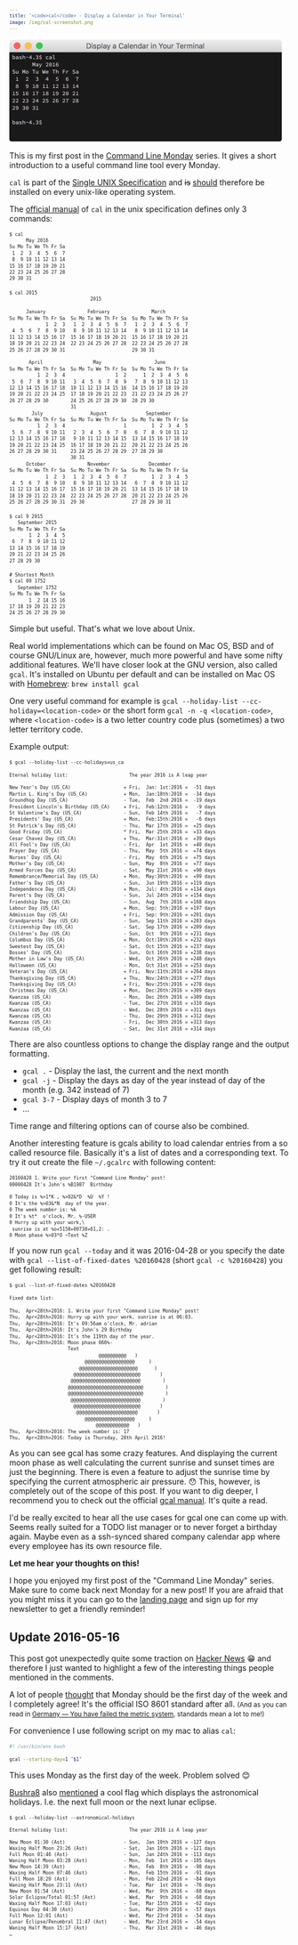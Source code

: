 ```yaml
---
title: '<code>cal</code> - Display a Calendar in Your Terminal'
image: /img/cal-screenshot.png
---
```


<style>
   pre:nth-of-type(4),
   pre:last-of-type {
      font-size: 0.7em;
   }
</style>

![Screenshot of command line execution of `cal`](/img/cal-screenshot.png)

This is my first post in the
[Command Line Monday](/command-line-monday) series.
It gives a short introduction to a useful command line tool every Monday.

`cal` is part of the
[Single UNIX Specification](https://en.wikipedia.org/wiki/Single_UNIX_Specification)
and <del>is</del> <ins>should</ins> therefore be installed on every
unix-like operating system.

The [official manual](
   http://pubs.opengroup.org/onlinepubs/9699919799/utilities/cal.html)
of `cal` in the unix specification defines only 3 commands:

```txt
$ cal
      May 2016
Su Mo Tu We Th Fr Sa
 1  2  3  4  5  6  7
 8  9 10 11 12 13 14
15 16 17 18 19 20 21
22 23 24 25 26 27 28
29 30 31
```

```txt
$ cal 2015
                             2015

      January               February               March
Su Mo Tu We Th Fr Sa  Su Mo Tu We Th Fr Sa  Su Mo Tu We Th Fr Sa
             1  2  3   1  2  3  4  5  6  7   1  2  3  4  5  6  7
 4  5  6  7  8  9 10   8  9 10 11 12 13 14   8  9 10 11 12 13 14
11 12 13 14 15 16 17  15 16 17 18 19 20 21  15 16 17 18 19 20 21
18 19 20 21 22 23 24  22 23 24 25 26 27 28  22 23 24 25 26 27 28
25 26 27 28 29 30 31                        29 30 31

       April                  May                   June
Su Mo Tu We Th Fr Sa  Su Mo Tu We Th Fr Sa  Su Mo Tu We Th Fr Sa
          1  2  3  4                  1  2      1  2  3  4  5  6
 5  6  7  8  9 10 11   3  4  5  6  7  8  9   7  8  9 10 11 12 13
12 13 14 15 16 17 18  10 11 12 13 14 15 16  14 15 16 17 18 19 20
19 20 21 22 23 24 25  17 18 19 20 21 22 23  21 22 23 24 25 26 27
26 27 28 29 30        24 25 26 27 28 29 30  28 29 30
                      31
        July                 August              September
Su Mo Tu We Th Fr Sa  Su Mo Tu We Th Fr Sa  Su Mo Tu We Th Fr Sa
          1  2  3  4                     1         1  2  3  4  5
 5  6  7  8  9 10 11   2  3  4  5  6  7  8   6  7  8  9 10 11 12
12 13 14 15 16 17 18   9 10 11 12 13 14 15  13 14 15 16 17 18 19
19 20 21 22 23 24 25  16 17 18 19 20 21 22  20 21 22 23 24 25 26
26 27 28 29 30 31     23 24 25 26 27 28 29  27 28 29 30
                      30 31
      October               November              December
Su Mo Tu We Th Fr Sa  Su Mo Tu We Th Fr Sa  Su Mo Tu We Th Fr Sa
             1  2  3   1  2  3  4  5  6  7         1  2  3  4  5
 4  5  6  7  8  9 10   8  9 10 11 12 13 14   6  7  8  9 10 11 12
11 12 13 14 15 16 17  15 16 17 18 19 20 21  13 14 15 16 17 18 19
18 19 20 21 22 23 24  22 23 24 25 26 27 28  20 21 22 23 24 25 26
25 26 27 28 29 30 31  29 30                 27 28 29 30 31
```

```txt
$ cal 9 2015
   September 2015
Su Mo Tu We Th Fr Sa
       1  2  3  4  5
 6  7  8  9 10 11 12
13 14 15 16 17 18 19
20 21 22 23 24 25 26
27 28 29 30
```

```txt
# Shortest Month
$ cal 09 1752
   September 1752
Su Mo Tu We Th Fr Sa
       1  2 14 15 16
17 18 19 20 21 22 23
24 25 26 27 28 29 30
```


Simple but useful. That's what we love about Unix.

Real world implementations which can be found on Mac OS, BSD
and of course GNU/Linux are, however, much more powerful and have some nifty
additional features.
We'll have closer look at the GNU version, also called `gcal`.
It's installed on Ubuntu per default and can
be installed on Mac OS with [Homebrew](brew.sh):
`brew install gcal`

One very useful command for example is
`gcal --holiday-list --cc-holiday=<location-code>` or the short form
`gcal -n -q <location-code>`,
where `<location-code>` is a two letter country code
plus (sometimes) a two letter territory code.

Example output:

```txt
$ gcal --holiday-list --cc-holidays=us_ca

Eternal holiday list:                      The year 2016 is A leap year

New Year's Day (US_CA)                   + Fri,  Jan: 1st:2016 =  -51 days
Martin L. King's Day (US_CA)             + Mon,  Jan:18th:2016 =  -34 days
Groundhog Day (US_CA)                    - Tue,  Feb  2nd 2016 =  -19 days
President Lincoln's Birthday (US_CA)     + Fri,  Feb:12th:2016 =   -9 days
St Valentine's Day (US_CA)               - Sun,  Feb 14th 2016 =   -7 days
Presidents' Day (US_CA)                  + Mon,  Feb:15th:2016 =   -6 days
St Patrick's Day (US_CA)                 - Thu,  Mar 17th 2016 =  +25 days
Good Friday (US_CA)                      * Fri,  Mar 25th 2016 =  +33 days
Cesar Chavez Day (US_CA)                 + Thu,  Mar:31st:2016 =  +39 days
All Fool's Day (US_CA)                   - Fri,  Apr  1st 2016 =  +40 days
Prayer Day (US_CA)                       - Thu,  May  5th 2016 =  +74 days
Nurses' Day (US_CA)                      - Fri,  May  6th 2016 =  +75 days
Mother's Day (US_CA)                     - Sun,  May  8th 2016 =  +77 days
Armed Forces Day (US_CA)                 - Sat,  May 21st 2016 =  +90 days
Remembrance/Memorial Day (US_CA)         + Mon,  May:30th:2016 =  +99 days
Father's Day (US_CA)                     - Sun,  Jun 19th 2016 = +119 days
Independence Day (US_CA)                 + Mon,  Jul: 4th:2016 = +134 days
Parent's Day (US_CA)                     - Sun,  Jul 24th 2016 = +154 days
Friendship Day (US_CA)                   - Sun,  Aug  7th 2016 = +168 days
Labour Day (US_CA)                       + Mon,  Sep: 5th:2016 = +197 days
Admission Day (US_CA)                    + Fri,  Sep: 9th:2016 = +201 days
Grandparents' Day (US_CA)                - Sun,  Sep 11th 2016 = +203 days
Citizenship Day (US_CA)                  - Sat,  Sep 17th 2016 = +209 days
Children's Day (US_CA)                   - Sun,  Oct  9th 2016 = +231 days
Columbus Day (US_CA)                     + Mon,  Oct:10th:2016 = +232 days
Sweetest Day (US_CA)                     - Sat,  Oct 15th 2016 = +237 days
Bosses' Day (US_CA)                      - Sun,  Oct 16th 2016 = +238 days
Mother in Law's Day (US_CA)              - Wed,  Oct 26th 2016 = +248 days
Halloween (US_CA)                        - Mon,  Oct 31st 2016 = +253 days
Veteran's Day (US_CA)                    + Fri,  Nov:11th:2016 = +264 days
Thanksgiving Day (US_CA)                 + Thu,  Nov:24th:2016 = +277 days
Thanksgiving Day (US_CA)                 + Fri,  Nov:25th:2016 = +278 days
Christmas Day (US_CA)                    + Mon,  Dec:26th:2016 = +309 days
Kwanzaa (US_CA)                          - Mon,  Dec 26th 2016 = +309 days
Kwanzaa (US_CA)                          - Tue,  Dec 27th 2016 = +310 days
Kwanzaa (US_CA)                          - Wed,  Dec 28th 2016 = +311 days
Kwanzaa (US_CA)                          - Thu,  Dec 29th 2016 = +312 days
Kwanzaa (US_CA)                          - Fri,  Dec 30th 2016 = +313 days
Kwanzaa (US_CA)                          - Sat,  Dec 31st 2016 = +314 days
```

There are also countless options to change the display range
and the output formatting.

- `gcal .` - Display the last, the current and the next month
- `gcal -j` - Display the days as day of the year instead of day of the month
	(e.g. 342 instead of 7)
- `gcal 3-7` - Display days of month 3 to 7
- …

Time range and filtering options can of course also be combined.

Another interesting feature is gcals ability to load calendar entries
from a so called resource file. Basically it's a list of dates and
a corresponding text.
To try it out create the file `~/.gcalrc` with following content:

```txt
20160428 1. Write your first "Command Line Monday" post!
00000428 It's John's %B1987  Birthday

0 Today is %>1*K , %>02&*D  %U  %Y !
0 It's the %>03&*N  day of the year.
0 The week number is: %k
0 It's %t*  o'clock, Mr. %-USER
0 Hurry up with your work,\
 sunrise is at %o+5158+00738+61,2: .
0 Moon phase %>03*O ~Text %Z
```

If you now run `gcal --today` and it was 2016-04-28 or you specify the date with
`gcal --list-of-fixed-dates %20160428` (short `gcal -c %20160428`)
you get following result:

```txt
$ gcal --list-of-fixed-dates %20160428

Fixed date list:

Thu,  Apr<28th>2016: 1. Write your first "Command Line Monday" post!
Thu,  Apr<28th>2016: Hurry up with your work, sunrise is at 06:03.
Thu,  Apr<28th>2016: It's 09:56am o'clock, Mr. adrian
Thu,  Apr<28th>2016: It's John's 29 Birthday
Thu,  Apr<28th>2016: It's the 119th day of the year.
Thu,  Apr<28th>2016: Moon phase 066%-
                     Text
                                @@@@@@@@@@   )
                           @@@@@@@@@@@@@@@@@@     )
                         @@@@@@@@@@@@@@@@@@@@@      )
                       @@@@@@@@@@@@@@@@@@@@@@@@       )
                      @@@@@@@@@@@@@@@@@@@@@@@@@        )
                     @@@@@@@@@@@@@@@@@@@@@@@@@@@        )
                     @@@@@@@@@@@@@@@@@@@@@@@@@@@        )
                      @@@@@@@@@@@@@@@@@@@@@@@@@        )
                       @@@@@@@@@@@@@@@@@@@@@@@@       )
                        @@@@@@@@@@@@@@@@@@@@@@       )
                           @@@@@@@@@@@@@@@@@@     )
                               @@@@@@@@@@@@   )
Thu,  Apr<28th>2016: The week number is: 17
Thu,  Apr<28th>2016: Today is Thursday, 28th April 2016!
```

As you can see gcal has some crazy features.
And displaying the current moon phase
as well calculating the current sunrise and sunset times are just the beginning.
There is even a feature to adjust the sunrise time by specifying the current
atmospheric air pressure. 😯
This, however, is completely out of the scope of this post.
If you want to dig deeper, I recommend you to check out the official
[gcal manual](https://www.gnu.org/software/gcal/manual/gcal.html).
It's quite a read.

I'd be really excited to hear all the use cases for gcal one can come up with.
Seems really suited for a TODO list manager
or to never forget a birthday again.
Maybe even as a ssh-synced shared company calendar app
where every employee has its own resource file.

**Let me hear your thoughts on this!**

I hope you enjoyed my first post of the "Command Line Monday" series.
Make sure to come back next Monday for a new post!
If you are afraid that you might miss it you can
go to the [landing page](/) and sign up for my newsletter
to get a friendly reminder!


## Update 2016-05-16

This post got unexpectedly quite some traction on
[Hacker News](https://news.ycombinator.com/item?id=11665909) 😁
and therefore I just wanted to highlight a few of the
interesting things people mentioned in the comments.

A lot of people [thought](https://news.ycombinator.com/item?id=11677784)
that Monday should be the first day of the week
and I completely agree!
It's the official ISO 8601 standard after all.
<small>
  (And as you can read in [Germany — You have failed the metric system](
  /germany-you-have-failed-the-metric-system), standards mean a lot to me!)
</small>

For convenience I use following script on my mac to alias `cal`:

```bash
#! /usr/bin/env bash

gcal --starting-day=1 "$1"
```

This uses Monday as the first day of the week.
Problem solved 😊

[Bushra8](https://news.ycombinator.com/user?id=Bushra8) also
[mentioned](https://news.ycombinator.com/item?id=11678096)
a cool flag which displays the astronomical holidays.
I.e. the next full moon or the next lunar eclipse.

```shell
$ gcal --holiday-list --astronomical-holidays

Eternal holiday list:                      The year 2016 is A leap year

New Moon 01:30 (Ast)                     - Sun,  Jan 10th 2016 = -127 days
Waxing Half Moon 23:26 (Ast)             - Sat,  Jan 16th 2016 = -121 days
Full Moon 01:46 (Ast)                    - Sun,  Jan 24th 2016 = -113 days
Waning Half Moon 03:28 (Ast)             - Mon,  Feb  1st 2016 = -105 days
New Moon 14:39 (Ast)                     - Mon,  Feb  8th 2016 =  -98 days
Waxing Half Moon 07:46 (Ast)             - Mon,  Feb 15th 2016 =  -91 days
Full Moon 18:20 (Ast)                    - Mon,  Feb 22nd 2016 =  -84 days
Waning Half Moon 23:11 (Ast)             - Tue,  Mar  1st 2016 =  -76 days
New Moon 01:54 (Ast)                     - Wed,  Mar  9th 2016 =  -68 days
Solar Eclipse/Total 01:57 (Ast)          - Wed,  Mar  9th 2016 =  -68 days
Waxing Half Moon 17:03 (Ast)             - Tue,  Mar 15th 2016 =  -62 days
Equinox Day 04:30 (Ast)                  - Sun,  Mar 20th 2016 =  -57 days
Full Moon 12:01 (Ast)                    - Wed,  Mar 23rd 2016 =  -54 days
Lunar Eclipse/Penumbral 11:47 (Ast)      - Wed,  Mar 23rd 2016 =  -54 days
Waning Half Moon 15:17 (Ast)             - Thu,  Mar 31st 2016 =  -46 days
…
```
